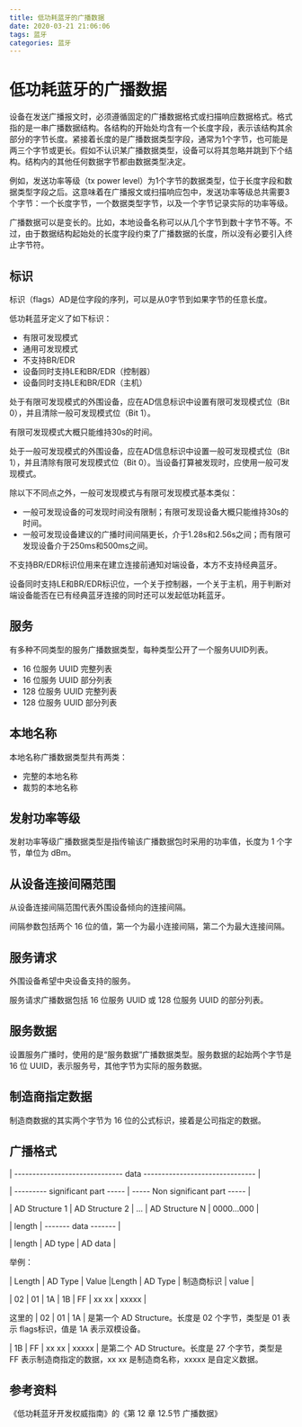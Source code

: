 ```yaml
---
title: 低功耗蓝牙的广播数据
date: 2020-03-21 21:06:06
tags: 蓝牙
categories: 蓝牙
---
```


# 低功耗蓝牙的广播数据

设备在发送广播报文时，必须遵循固定的广播数据格式或扫描响应数据格式。格式指的是一串广播数据结构。各结构的开始处均含有一个长度字段，表示该结构其余部分的字节长度。紧接着长度的是广播数据类型字段，通常为1个字节，也可能是两三个字节或更长。假如不认识某广播数据类型，设备可以将其忽略并跳到下个结构。结构内的其他任何数据字节都由数据类型决定。

例如，发送功率等级（tx power level）为1个字节的数据类型，位于长度字段和数据类型字段之后。这意味着在广播报文或扫描响应包中，发送功率等级总共需要3个字节：一个长度字节，一个数据类型字节，以及一个字节记录实际的功率等级。

广播数据可以是变长的。比如，本地设备名称可以从几个字节到数十字节不等。不过，由于数据结构起始处的长度字段约束了广播数据的长度，所以没有必要引入终止字节符。

## 标识

标识（flags）AD是位字段的序列，可以是从0字节到如果字节的任意长度。

低功耗蓝牙定义了如下标识：

- 有限可发现模式
- 通用可发现模式
- 不支持BR/EDR
- 设备同时支持LE和BR/EDR（控制器）
- 设备同时支持LE和BR/EDR（主机）

处于有限可发现模式的外围设备，应在AD信息标识中设置有限可发现模式位（Bit 0），并且清除一般可发现模式位（Bit 1）。

有限可发现模式大概只能维持30s的时间。

处于一般可发现模式的外围设备，应在AD信息标识中设置一般可发现模式位（Bit 1），并且清除有限可发现模式位（Bit 0）。当设备打算被发现时，应使用一般可发现模式。

除以下不同点之外，一般可发现模式与有限可发现模式基本类似：

- 一般可发现设备的可发现时间没有限制；有限可发现设备大概只能维持30s的时间。
- 一般可发现设备建议的广播时间间隔更长，介于1.28s和2.56s之间；而有限可发现设备介于250ms和500ms之间。

不支持BR/EDR标识位用来在建立连接前通知对端设备，本方不支持经典蓝牙。

设备同时支持LE和BR/EDR标识位，一个关于控制器，一个关于主机，用于判断对端设备能否在已有经典蓝牙连接的同时还可以发起低功耗蓝牙。

## 服务

有多种不同类型的服务广播数据类型，每种类型公开了一个服务UUID列表。

- 16 位服务 UUID 完整列表
- 16 位服务 UUID 部分列表
- 128 位服务 UUID 完整列表
- 128 位服务 UUID 部分列表

## 本地名称

本地名称广播数据类型共有两类：

- 完整的本地名称
- 裁剪的本地名称

## 发射功率等级

发射功率等级广播数据类型是指传输该广播数据包时采用的功率值，长度为 1 个字节，单位为 dBm。

## 从设备连接间隔范围

从设备连接间隔范围代表外围设备倾向的连接间隔。

间隔参数包括两个 16 位的值，第一个为最小连接间隔，第二个为最大连接间隔。

## 服务请求

外围设备希望中央设备支持的服务。

服务请求广播数据包括 16 位服务 UUID 或 128 位服务 UUID 的部分列表。

## 服务数据

设置服务广播时，使用的是“服务数据”广播数据类型。服务数据的起始两个字节是 16 位 UUID，表示服务号，其他字节为实际的服务数据。

## 制造商指定数据

制造商数据的其实两个字节为 16 位的公式标识，接着是公司指定的数据。

## 广播格式

| ------------------------------ data ------------------------------- |

| --------- significant part ----- | ----- Non significant part ----- |

| AD Structure 1 | AD Structure 2 | ... | AD Structure N | 0000...000 |

| length | ------- data ------- |

| length | AD type | AD data |

举例：

| Length | AD Type | Value |Length | AD Type | 制造商标识 | value |

| 02 | 01 | 1A | 1B | FF | xx xx | xxxxx |

这里的 | 02 | 01 | 1A | 是第一个 AD Structure。长度是 02 个字节，类型是 01 表示 flags标识，值是 1A 表示双模设备。

| 1B | FF | xx xx | xxxxx | 是第二个 AD Structure。长度是 27 个字节，类型是 FF 表示制造商指定的数据，xx xx 是制造商名称，xxxxx 是自定义数据。

## 参考资料

《低功耗蓝牙开发权威指南》的《第 12 章 12.5节 广播数据》
